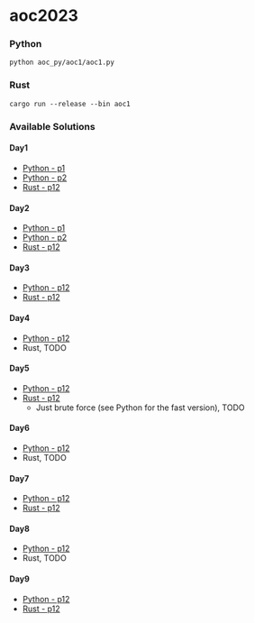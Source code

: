 # aoc2023

### Python
`python aoc_py/aoc1/aoc1.py`

### Rust
`cargo run --release --bin aoc1`

### Available Solutions
#### Day1
- [Python - p1](aoc_py/aoc1/aoc1.py)
- [Python - p2](aoc_py/aoc1/aoc12.py)
- [Rust - p12](src/bin/aoc1/main.rs)
#### Day2
- [Python - p1](aoc_py/aoc2/aoc2.py)
- [Python - p2](aoc_py/aoc2/aoc22.py)
- [Rust - p12](src/bin/aoc2/main.rs)
#### Day3
- [Python - p12](aoc_py/aoc3/aoc3.py)
- [Rust - p12](src/bin/aoc3/main.rs)
#### Day4
- [Python - p12](aoc_py/aoc4/aoc4.py)
- Rust, TODO
#### Day5
- [Python - p12](aoc_py/aoc5/aoc5.py)
- [Rust - p12](src/bin/aoc3/main.rs)
    - Just brute force (see Python for the fast version), TODO
#### Day6
- [Python - p12](aoc_py/aoc6/aoc6.py)
- Rust, TODO
#### Day7
- [Python - p12](aoc_py/aoc7/aoc7.py)
- [Rust - p12](src/bin/aoc7/main.rs)
#### Day8
- [Python - p12](aoc_py/aoc8/aoc8.py)
- Rust, TODO
#### Day9
- [Python - p12](aoc_py/aoc9/aoc9.py)
- [Rust - p12](src/bin/aoc9/main.rs)
